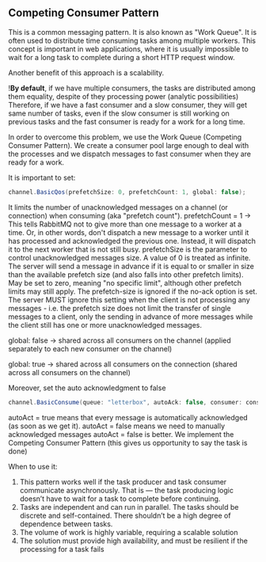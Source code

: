 ﻿## Competing Consumer Pattern

This is a common messaging pattern. It is also known as "Work Queue".
It is often used to distribute time consuming tasks among multiple workers.
This concept is important in web applications, where it is usually impossible to wait for a long task to complete during a short HTTP request window.

Another benefit of this approach is a scalability.

!**By default**, if we have multiple consumers, the tasks are distributed among them equality, despite of they processing power (analytic possibilities)
Therefore, if we have a fast consumer and a slow consumer, they will get same number of tasks, even if the slow consumer is still working on previous tasks and the fast consumer is ready for a work for a long time.

In order to overcome this problem, we use the Work Queue (Competing Consumer Pattern). 
We create a consumer pool large enough to deal with the processes and we dispatch messages to fast consumer when they are ready for a work.

It is important to set:
```csharp
channel.BasicQos(prefetchSize: 0, prefetchCount: 1, global: false);
```
It limits the number of unacknowledged messages on a channel (or connection) when consuming (aka "prefetch count"). 
prefetchCount = 1 -> This tells RabbitMQ not to give more than one message to a worker at a time. Or, in other words, don't dispatch a new message to a worker until it has processed and acknowledged the previous one. Instead, it will dispatch it to the next worker that is not still busy.
prefetchSize is the parameter to control unacknowledged messages size. A value of 0 is treated as infinite.
The server will send a message in advance if it is equal to or smaller in size than the available prefetch size (and also falls into other prefetch limits). May be set to zero, meaning "no specific limit", although other prefetch limits may still apply. The prefetch-size is ignored if the no-ack option is set. 
The server MUST ignore this setting when the client is not processing any messages - i.e. the prefetch size does not limit the transfer of single messages to a client, only the sending in advance of more messages while the client still has one or more unacknowledged messages. 

global: false -> shared across all consumers on the channel (applied separately to each new consumer on the channel)

global: true -> shared across all consumers on the connection (shared across all consumers on the channel)

Moreover, set the auto acknowledgment to false
```csharp
channel.BasicConsume(queue: "letterbox", autoAck: false, consumer: consumer);
```

autoAct = true means that every message is automatically acknowledged (as soon as we get it).
autoAct = false means we need to manually acknowledged messages
autoAct = false is better. We implement the Competing Consumer Pattern (this gives us opportunity to say the task is done)

When to use it:

1. This pattern works well if the task producer and task consumer communicate asynchronously. That is — the task producing logic doesn’t have to wait for a task to complete before continuing.
2. Tasks are independent and can run in parallel. The tasks should be discrete and self-contained. There shouldn’t be a high degree of dependence between tasks.
3. The volume of work is highly variable, requiring a scalable solution
4. The solution must provide high availability, and must be resilient if the processing for a task fails